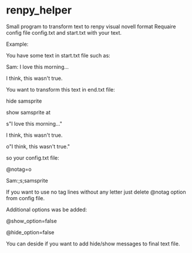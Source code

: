 # renpy_helper
Small program to transform text to renpy visual novell format
Requaire config file config.txt and start.txt with your text.


Example:


You have some text in start.txt file such as:


Sam: I love this morning... 

I think, this wasn't true.


You want to transform this text in end.txt file:


hide samsprite

show samsprite at

s"I love this morning..."

I think, this wasn't true.

o"I think, this wasn't true."


so your config.txt file:


@notag=o 

Sam:;s;samsprite

If you want to use no tag lines without any letter just delete @notag option from config file.


Additional options was be added:


@show_option=false

@hide_option=false

You can deside if you want to add hide/show messages to final text file.  
